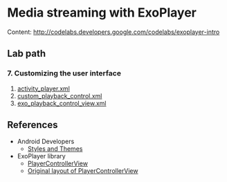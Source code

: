 # Media streaming with ExoPlayer

Content: http://codelabs.developers.google.com/codelabs/exoplayer-intro

Lab path
--------

### 7. Customizing the user interface

1. [activity_player.xml](http://github.com/dscoppelletti/exoplayer-intro/blob/attend/exoplayer-codelab-04/player-lib/src/main/res/layout/activity_player.xml)
1. [custom_playback_control.xml](http://github.com/dscoppelletti/exoplayer-intro/blob/attend/exoplayer-codelab-04/player-lib/src/main/res/layout/custom_playback_control.xml)
1. [exo_playback_control_view.xml](http://github.com/dscoppelletti/exoplayer-intro/blob/attend/exoplayer-codelab-04/player-lib/src/main/res/layout/exo_playback_control_view.xml)

References
----------

* Android Developers
    * [Styles and Themes](http://developer.android.com/guide/topics/ui/look-and-feel/themes)
* ExoPlayer library
    * [PlayerControllerView](http://exoplayer.dev/doc/reference/com/google/android/exoplayer2/ui/PlayerControlView.html)
    * [Original layout of PlayerControllerView](http://raw.githubusercontent.com/google/ExoPlayer/release-v2/library/ui/src/main/res/layout/exo_playback_control_view.xml)
